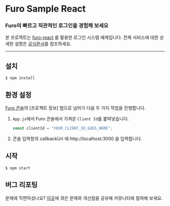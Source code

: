 # Furo Sample React

### Furo의 빠르고 직관적인 로그인을 경험해 보세요
본 프로젝트는 [furo-react](https://www.npmjs.com/package/furo-react) 를 활용한 로그인 시스템 예제입니다. 전체 서비스에 대한 상세한 설명은 [공식문서](https://docs.furo.one/)를 참조하세요.

<hr />

## 설치

```shell
$ npm install
```


## 환경 설정

[Furo 콘솔](https://console.furo.one/projects)의 [프로젝트 정보] 탭으로 넘어가 다음 두 가지 작업을 진행합니다.

1. `App.js`에서 Furo 콘솔에서 가져온 `Client Id`를 붙여넣습니다.
    ```javascript
    const clientId = "YOUR_CLIENT_ID_GOES_HERE";
    ```
2. 콘솔 입력창의 callbackUri 에 http://localhost:3000 을 입력합니다.


## 시작

```shell
$ npm start
```

## 버그 리포팅
문제에 직면하셨나요? [이곳](https://furo.hellonext.co/)에 겪은 문제와 개선점을 공유해 커뮤니티에 참여해 보세요.
